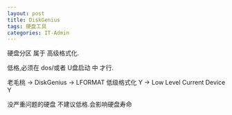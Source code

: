 ```yaml
---
layout: post
title: DiskGenius
tags: 硬盘工具
categories: IT-Admin
---
```


硬盘分区 属于 高级格式化.

低格,必须在 dos/或者 U盘启动 中 才行.



老毛桃 → DiskGenius → LFORMAT 低级格式化
Y → Low Level Current Device
Y

没严重问题的硬盘 不建议低格.会影响硬盘寿命

